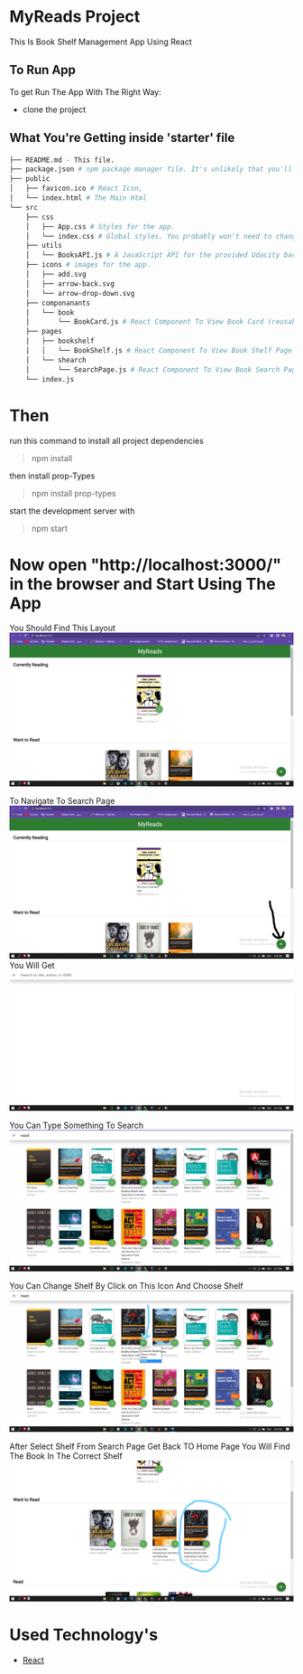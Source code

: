 # MyReads Project

This Is Book Shelf Management App Using React  

## To Run App

To get Run The App With The Right Way:

- clone the project

## What You're Getting inside 'starter' file

```bash
├── README.md - This file.
├── package.json # npm package manager file. It's unlikely that you'll need to modify this.
├── public
│   ├── favicon.ico # React Icon, 
│   └── index.html # The Main Html
└── src
    ├── css
    │   ├── App.css # Styles for the app.
    │   └── index.css # Global styles. You probably won't need to change anything here.
    ├── utils
    │   └── BooksAPI.js # A JavaScript API for the provided Udacity backend. Instructions for the methods are below.
    ├── icons # images for the app. 
    │   ├── add.svg
    │   ├── arrow-back.svg
    │   └── arrow-drop-down.svg
    ├── componanants
    │   └── book
    │       └── BookCard.js # React Component To View Book Card (reusable component)
    ├── pages
    │   ├── bookshelf
    │   │   └── BookShelf.js # React Component To View Book Shelf Page (reusable component)
    │   └── shearch
    │       └── SearchPage.js # React Component To View Book Search Page (reusable component)
    └── index.js
```
# Then 
run this command to install all project dependencies
> npm install

then install prop-Types
> npm install prop-types
> 

start the development server with 
> npm start


# Now open "http://localhost:3000/" in the browser and Start Using The App 

You Should Find This Layout
![Home Page](screen-shots/img.png)

To Navigate To Search Page
![Search Page](screen-shots/search-icon-help.jpg)
You Will Get
![Search Page](screen-shots/img_1.png)

You Can Type Something To Search
![Search Page](screen-shots/img_2.png)

You Can Change Shelf By Click on This Icon And Choose Shelf
![Search Page](screen-shots/change-shlef.jpg)

After Select Shelf From Search Page Get Back TO Home Page You Will Find The Book In The Correct Shelf
![Search Page](screen-shots/select-shelf.jpg)


# Used Technology's

- [React](https://reactjs.org/)